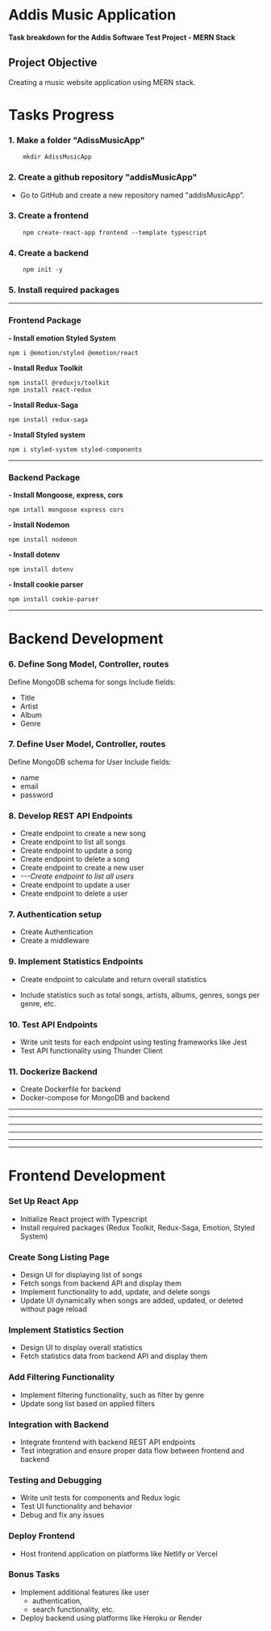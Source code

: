 # Addis Music Application 

**Task breakdown for the Addis Software Test Project - MERN Stack**
## Project Objective
Creating a music website application using MERN stack.



# Tasks Progress

### 1. Make a folder **"AdissMusicApp"**
   
        mkdir AdissMusicApp

### 2. Create a github repository **"addisMusicApp"** 
   
   - Go to GitHub and create a new repository named "addisMusicApp".
### 3. Create a frontend

        npm create-react-app frontend --template typescript

### 4. Create a backend 

        npm init -y

### 5. Install required packages 

----
### Frontend Package

**- Install emotion Styled System**   

    npm i @emotion/styled @emotion/react

**- Install Redux Toolkit**

    npm install @reduxjs/toolkit
    npm install react-redux
**- Install Redux-Saga**

    npm install redux-saga
**- Install Styled system**

    npm i styled-system styled-components
---

### Backend Package

**- Install Mongoose, express, cors**

    npm intall mongoose express cors
**- Install Nodemon**

    npm install nodemon
**- Install dotenv**

    npm install dotenv
**- Install cookie parser**

    npm install cookie-parser
---

# Backend Development 

### 6. Define Song Model, Controller, routes

Define MongoDB schema for songs Include fields:
- Title
- Artist
- Album
- Genre

### 7. Define User Model, Controller, routes 

Define MongoDB schema for User Include fields:
- name
- email
- password
  
### 8. Develop REST API Endpoints

- Create endpoint to create a new song
- Create endpoint to list all songs
- Create endpoint to update a song
- Create endpoint to delete a song
- Create endpoint to create a new user
- *---Create endpoint to list all users*
- Create endpoint to update a user
- Create endpoint to delete a user

### 7. Authentication setup
- Create Authentication 
- Create a middleware
  

### 9. Implement Statistics Endpoints

- Create endpoint to calculate and return overall statistics

- Include statistics such as total songs, artists, albums, genres, songs per genre, etc.
  
### 10. Test API Endpoints

- Write unit tests for each endpoint using testing frameworks like Jest
- Test API functionality using Thunder Client
  
### 11. Dockerize Backend

- Create Dockerfile for backend
- Docker-compose for MongoDB and backend
  

<!-- 1. Create a Frontend Landing Page
   - Create landing page components and styles as required.
2. Organize a route
   - Set up routes for your frontend application using React Router or any other routing library of your choice. -->




---
---
---
---
---
---







# Frontend Development

### Set Up React App

- Initialize React project with Typescript
- Install required packages (Redux Toolkit, Redux-Saga, Emotion, Styled System)

### Create Song Listing Page

- Design UI for displaying list of songs
- Fetch songs from backend API and display them
- Implement functionality to add, update, and delete songs
- Update UI dynamically when songs are added, updated, or deleted without page reload

### Implement Statistics Section

- Design UI to display overall statistics
- Fetch statistics data from backend API and display them

### Add Filtering Functionality

- Implement filtering functionality, such as filter by genre
- Update song list based on applied filters

### Integration with Backend

- Integrate frontend with backend REST API endpoints
- Test integration and ensure proper data flow between frontend and backend

### Testing and Debugging

- Write unit tests for components and Redux logic
- Test UI functionality and behavior
- Debug and fix any issues

### Deploy Frontend

- Host frontend application on platforms like Netlify or Vercel

### Bonus Tasks

- Implement additional features like user 
    - authentication, 
    - search functionality, etc.
- Deploy backend using platforms like Heroku or Render

